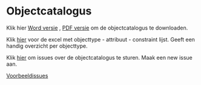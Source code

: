 # Objectcatalogus


Klik hier [Word versie](https://github.com/Geonovum/imkl2015-review/blob/master/2.%20objectcatalogus/IMKL2015-Objectcatalogus_096.docx?raw=true) , [PDF versie](https://github.com/Geonovum/imkl2015-review/blob/master/2.%20objectcatalogus/IMKL2015-Objectcatalogus_096.pdf?raw=true) om de objectcatalogus te downloaden.

Klik [hier](https://github.com/Geonovum/imkl2015-review/blob/master/2.%20objectcatalogus/IMKL2015%20v%20096-object-attributen-ExtraRegels.xlsx?raw=true) voor de excel met objecttype - attribuut - constraint lijst. Geeft een handig overzicht per objecttype.



Klik [hier](https://github.com/Geonovum/imkl2015-review/issues?q=is%3Aopen+is%3Aissue+label%3Aobjectcatalogus) om issues over de objectcatalogus te sturen. Maak een new issue aan.

[Voorbeeldissues](https://github.com/Geonovum/imkl2015-review/issues?q=voorbeeld+label%3Aobjectcatalogus)
